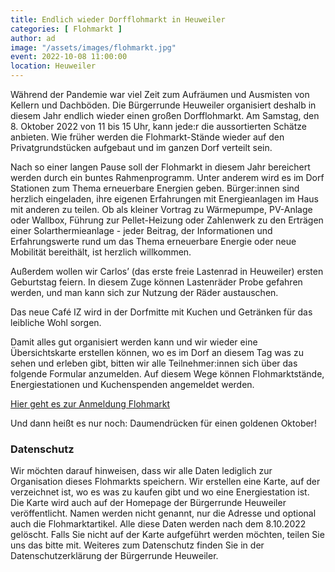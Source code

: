 ```yaml
---
title: Endlich wieder Dorfflohmarkt in Heuweiler
categories: [ Flohmarkt ]
author: ad
image: "/assets/images/flohmarkt.jpg"
event: 2022-10-08 11:00:00
location: Heuweiler
---
```

Während der Pandemie war viel Zeit zum Aufräumen und Ausmisten von Kellern und Dachböden. Die Bürgerrunde Heuweiler organisiert deshalb in diesem Jahr endlich wieder einen großen Dorfflohmarkt. Am Samstag, den 8. Oktober 2022 von 11 bis 15 Uhr, kann jede:r die aussortierten Schätze anbieten. Wie früher werden die Flohmarkt-Stände wieder auf den Privatgrundstücken aufgebaut und im ganzen Dorf verteilt sein. 

Nach so einer langen Pause soll der Flohmarkt in diesem Jahr bereichert werden durch ein buntes Rahmenprogramm. Unter anderem wird es im Dorf Stationen zum Thema erneuerbare Energien geben. Bürger:innen sind herzlich eingeladen, ihre eigenen Erfahrungen mit Energieanlagen im Haus mit anderen zu teilen. Ob als kleiner Vortrag zu Wärmepumpe, PV-Anlage oder Wallbox, Führung zur Pellet-Heizung oder Zahlenwerk zu den Erträgen einer Solarthermieanlage - jeder Beitrag, der Informationen und Erfahrungswerte rund um das Thema erneuerbare Energie oder neue Mobilität bereithält, ist herzlich willkommen.

Außerdem wollen wir Carlos’ (das erste freie Lastenrad in Heuweiler) ersten Geburtstag feiern. In diesem Zuge können Lastenräder Probe gefahren werden, und man kann sich zur Nutzung der Räder austauschen. 

Das neue Café IZ wird in der Dorfmitte mit Kuchen und Getränken für das leibliche Wohl sorgen.

Damit alles gut organisiert werden kann und wir wieder eine Übersichtskarte erstellen können, wo es im Dorf an diesem Tag was zu sehen und erleben gibt, bitten wir alle Teilnehmer:innen sich über das folgende Formular anzumelden. Auf diesem Wege können Flohmarktstände, Energiestationen und Kuchenspenden angemeldet werden. 

<a class="btn btn-success" href="https://forms.gle/dfDTsBgfpsppEqtq7" role="button" target="_blank">Hier geht es zur Anmeldung Flohmarkt</a>

Und dann heißt es nur noch: Daumendrücken für einen goldenen Oktober!

### Datenschutz

Wir möchten darauf hinweisen, dass wir alle Daten lediglich zur Organisation dieses Flohmarkts speichern. 
Wir erstellen eine Karte, auf der verzeichnet ist, wo es was zu kaufen gibt und wo eine Energiestation ist. 
Die Karte wird auch auf der Homepage der Bürgerrunde Heuweiler veröffentlicht. 
Namen werden nicht genannt, nur die Adresse und optional auch die Flohmarktartikel. 
Alle diese Daten werden nach dem 8.10.2022 gelöscht. 
Falls Sie nicht auf der Karte aufgeführt werden möchten, teilen Sie uns das bitte mit. 
Weiteres zum Datenschutz finden Sie in der Datenschutzerklärung der Bürgerrunde Heuweiler. 